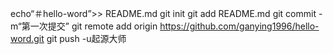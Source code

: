 echo“＃hello-word”>> README.md 
git init 
git add README.md 
git commit -m“第一次提交” 
git remote add origin https://github.com/ganying1996/hello-word.git
 git push -u起源大师
 
